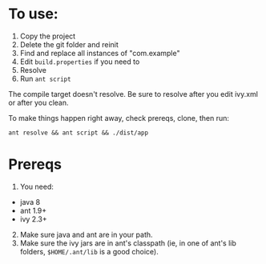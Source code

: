 # To use:

1. Copy the project
2. Delete the git folder and reinit
3. Find and replace all instances of "com.example"
4. Edit `build.properties` if you need to
5. Resolve
6. Run `ant script`

The compile target doesn't resolve.
Be sure to resolve after you edit ivy.xml or after you clean.

To make things happen right away, check prereqs, clone, then run:

    ant resolve && ant script && ./dist/app

# Prereqs

1. You need:
 - java 8
 - ant 1.9+
 - ivy 2.3+

2. Make sure java and ant are in your path.
3. Make sure the ivy jars are in ant's classpath (ie, in one of ant's lib folders, `$HOME/.ant/lib` is a good choice).
